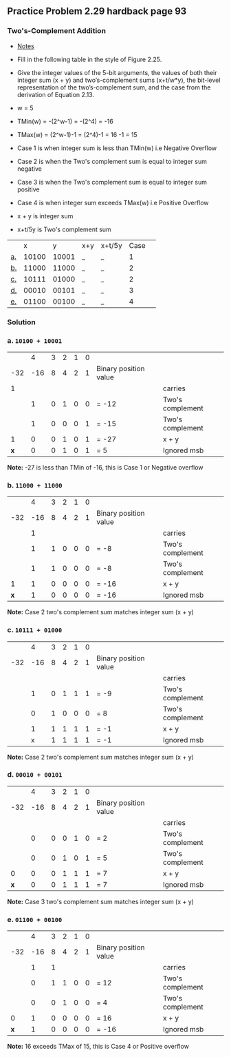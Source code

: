 ## Practice Problem 2.29 hardback page 93

### Two's-Complement Addition

- [Notes](../misc.md#twos-complement-addition)

- Fill in the following table in the style of Figure 2.25. 
- Give the integer values of the 5-bit arguments, the values of both their integer sum (x + y) and two’s-complement sums (x+t/w*y),
the bit-level representation of the two’s-complement sum, and the case from the derivation of Equation 2.13.

- w = 5
- TMin(w) = -(2^w-1) = -(2^4) = -16
- TMax(w) = (2^w-1)-1 = (2^4)-1 = 16 -1 = 15

- Case 1 is when integer sum is less than TMin(w) i.e Negative Overflow
- Case 2 is when the Two's complement sum is equal to integer sum negative 
- Case 3 is when the Two's complement sum is equal to integer sum positive
- Case 4 is when integer sum exceeds TMax(w) i.e Positive Overflow

- x + y is integer sum
- x+t/5y is Two's complement sum

||||||||
|---|---|---|---|---|---|---|
||x|y|x+y|x+t/5y|Case
|[a.](#a)|10100|10001|_|_|1
|[b.](#b)|11000|11000|_|_|2
|[c.](#c)|10111|01000|_|_|2
|[d.](#d)|00010|00101|_|_|3
|[e.](#e)|01100|00100|_|_|4


### Solution

### a. `10100 + 10001`
|||||||||
|---|---|---|---|---|---|---|---|
||4|3|2|1|0
|-32|-16|8 |4 |2 |1 | Binary position value |
| 1|| | | | |  | carries
| |1|0|1|0|0| = -12 | Two's complement
||1|0|0|0|1| = -15 | Two's complement
|1|0| 0| 1| 0| 1| = -27 | x + y
|**x**|0| 0| 1| 0| 1| = 5 | Ignored msb

**Note:** -27 is less than TMin of -16, this is Case 1 or Negative overflow

### b. `11000 + 11000`
|||||||||
|---|---|---|---|---|---|---|---|
||4|3|2|1|0
|-32|-16|8 |4 |2 |1 | Binary position value |
| |1| | | | |  | carries
| |1|1|0|0|0| = -8 | Two's complement
||1|1|0|0|0| = -8 | Two's complement
|1|1| 0| 0| 0| 0| = -16 | x + y
|**x**|1| 0| 0| 0| 0| = -16 | Ignored msb

**Note:** Case 2 two's complement sum matches integer sum (x + y)

### c. `10111 + 01000`
|||||||||
|---|---|---|---|---|---|---|---|
||4|3|2|1|0
|-32|-16|8 |4 |2 |1 | Binary position value |
| | | | | | |  | carries
| |1|0|1|1|1| = -9  | Two's complement
||0|1|0|0|0| = 8 | Two's complement
||1| 1| 1| 1| 1| = -1 | x + y
||x| 1| 1| 1| 1| = -1 | Ignored msb

**Note:** Case 2 two's complement sum matches integer sum (x + y)

### d. `00010 + 00101`

|||||||||
|---|---|---|---|---|---|---|---|
||4|3|2|1|0
|-32|-16|8 |4 |2 |1 | Binary position value |
| | | | | | |  | carries
| |0|0|0|1|0| = 2  | Two's complement
||0|0|1|0|1| = 5 | Two's complement
|0|0| 0| 1| 1| 1| = 7 | x + y
|**x**|0| 0| 1| 1| 1| = 7 | Ignored msb

**Note:** Case 3 two's complement sum matches integer sum (x + y)

### e. `01100 + 00100`

|||||||||
|---|---|---|---|---|---|---|---|
||4|3|2|1|0
|-32|-16|8 |4 |2 |1 | Binary position value |
| |1|1 | | | |  | carries
| |0|1|1|0|0| = 12  | Two's complement
| |0|0|1|0|0| = 4 | Two's complement
|0|1|0|0|0|0| = 16 | x + y
|**x**|1|0|0|0|0| = -16 | Ignored msb

**Note:** 16 exceeds TMax of 15, this is Case 4 or Positive overflow
